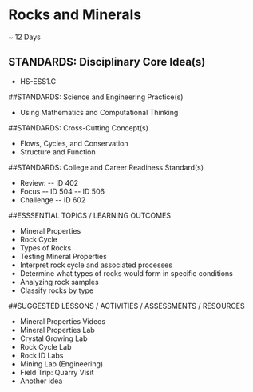 # Rocks and Minerals
~ 12 Days	

## STANDARDS: Disciplinary Core Idea(s)	
- HS-ESS1.C

##STANDARDS: Science and Engineering Practice(s)
- Using Mathematics and Computational Thinking

##STANDARDS: Cross-Cutting Concept(s)
- Flows, Cycles, and Conservation
- Structure and Function

##STANDARDS: College and Career Readiness Standard(s)	
- Review: 
-- ID 402
- Focus
-- ID 504
-- ID 506
- Challenge
-- ID 602

##ESSSENTIAL TOPICS / LEARNING OUTCOMES
- Mineral Properties
- Rock Cycle
- Types of Rocks
- Testing Mineral Properties
- Interpret rock cycle and associated processes 
- Determine what types of rocks would form in specific conditions
- Analyzing rock samples
- Classify rocks by type

##SUGGESTED LESSONS / ACTIVITIES / ASSESSMENTS / RESOURCES
- Mineral Properties Videos
- Mineral Properties Lab
- Crystal Growing Lab
- Rock Cycle Lab
- Rock ID Labs
- Mining Lab (Engineering)
- Field Trip: Quarry Visit
- Another idea

